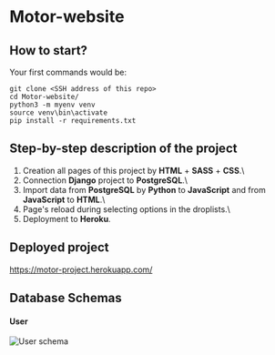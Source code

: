 # Motor-website

## How to start?
Your first commands would be:
```
git clone <SSH address of this repo>
cd Motor-website/
python3 -m myenv venv
source venv\bin\activate
pip install -r requirements.txt
```
## Step-by-step description of the project
1. Creation all pages of this project by **HTML** + **SASS** + **CSS**.\
2. Connection **Django** project to **PostgreSQL**.\
3. Import data from **PostgreSQL** by **Python** to **JavaScript** and from **JavaScript** to **HTML**.\
4. Page's reload during selecting options in the droplists.\
5. Deployment to **Heroku**.

## Deployed project
https://motor-project.herokuapp.com/

## Database Schemas

#### User
![User schema](https://github.com/SimonOsipov/Motor-website/blob/dev/Support%20material/User%20DB%20schema.jpeg)